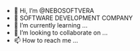 - 👋 Hi, I’m @NEBOSOFTVERA
- 👀 SOFTWARE DEVELOPMENT COMPANY
- 🌱 I’m currently learning ...
- 💞️ I’m looking to collaborate on ...
- 📫 How to reach me ...

<!---
NEBOSOFTVERA/NEBOSOFTVERA is a ✨ special ✨ repository because its `README.md` (this file) appears on your GitHub profile.
You can click the Preview link to take a look at your changes.
--->
